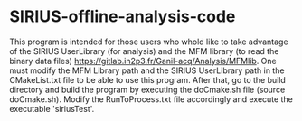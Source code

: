 # SIRIUS-offline-analysis-code

This program is intended for those users who whold like to take advantage of the SIRIUS UserLibrary (for analysis) and the MFM library (to read the binary data files) https://gitlab.in2p3.fr/Ganil-acq/Analysis/MFMlib. One must modify the MFM Library path and the SIRIUS UserLibrary path in the CMakeList.txt file to be able to use this program. After that, go to the build directory and build the program by executing the doCmake.sh file (source doCmake.sh). Modify the RunToProcess.txt file accordingly and execute the executable 'siriusTest'.
